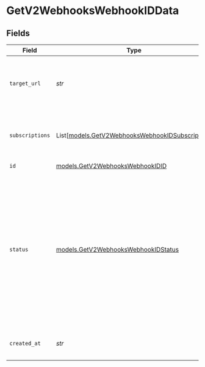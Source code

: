 # GetV2WebhooksWebhookIDData


## Fields

| Field                                                                                                                                                                                            | Type                                                                                                                                                                                             | Required                                                                                                                                                                                         | Description                                                                                                                                                                                      | Example                                                                                                                                                                                          |
| ------------------------------------------------------------------------------------------------------------------------------------------------------------------------------------------------ | ------------------------------------------------------------------------------------------------------------------------------------------------------------------------------------------------ | ------------------------------------------------------------------------------------------------------------------------------------------------------------------------------------------------ | ------------------------------------------------------------------------------------------------------------------------------------------------------------------------------------------------ | ------------------------------------------------------------------------------------------------------------------------------------------------------------------------------------------------ |
| `target_url`                                                                                                                                                                                     | *str*                                                                                                                                                                                            | :heavy_check_mark:                                                                                                                                                                               | URL where the webhook events will be delivered to.                                                                                                                                               | https://example.com/webhook                                                                                                                                                                      |
| `subscriptions`                                                                                                                                                                                  | List[[models.GetV2WebhooksWebhookIDSubscription](../models/getv2webhookswebhookidsubscription.md)]                                                                                               | :heavy_check_mark:                                                                                                                                                                               | One or more events the webhook is subscribed to.                                                                                                                                                 |                                                                                                                                                                                                  |
| `id`                                                                                                                                                                                             | [models.GetV2WebhooksWebhookIDID](../models/getv2webhookswebhookidid.md)                                                                                                                         | :heavy_check_mark:                                                                                                                                                                               | N/A                                                                                                                                                                                              |                                                                                                                                                                                                  |
| `status`                                                                                                                                                                                         | [models.GetV2WebhooksWebhookIDStatus](../models/getv2webhookswebhookidstatus.md)                                                                                                                 | :heavy_check_mark:                                                                                                                                                                               | The state of the webhook. Webhooks marked as active and degraded will receive events, inactive ones will not. If a webhook remains in the degraded state for 7 days, it will be marked inactive. | active                                                                                                                                                                                           |
| `created_at`                                                                                                                                                                                     | *str*                                                                                                                                                                                            | :heavy_check_mark:                                                                                                                                                                               | When the webhook was created.                                                                                                                                                                    | 2023-04-27T13:22:49.061281000Z                                                                                                                                                                   |